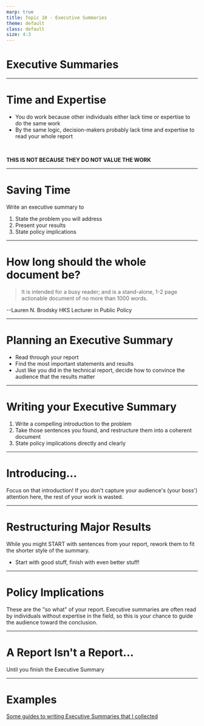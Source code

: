 ```yaml
---
marp: true
title: Topic 10 - Executive Summaries
theme: default
class: default
size: 4:3
---
```


# Executive Summaries

---

# Time and Expertise

- You do work because other individuals either lack time or expertise to do the same work
- By the same logic, decision-makers probably lack time and expertise to read your whole report

<br>

**THIS IS NOT BECAUSE THEY DO NOT VALUE THE WORK**

---

# Saving Time

Write an executive summary to
1. State the problem you will address
2. Present your results
3. State policy implications

---

# How long should the whole document be?

> It is intended for a busy reader; and is a
 stand-alone, 1-2 page actionable document of no more than 1000 words. 

--Lauren N. Brodsky
 HKS Lecturer in Public Policy


---

# Planning an Executive Summary

- Read through your report
- Find the most important statements and results
- Just like you did in the technical report, decide how to convince the audience that the results matter

---

# Writing your Executive Summary


1. Write a compelling introduction to the problem
2. Take those sentences you found, and restructure them into a coherent document
3. State policy implications directly and clearly

---

# Introducing...

Focus on that introduction! If you don't capture your audience's (your boss') attention here, the rest of your work is wasted.

---

# Restructuring Major Results

While you might START with sentences from your report, rework them to fit the shorter style of the summary.

- Start with good stuff, finish with even better stuff!

---

# Policy Implications

These are the "so what" of your report. Executive summaries are often read by individuals without expertise in the field, so this is your chance to guide the audience toward the conclusion.

---

# A Report Isn't a Report...

Until you finish the Executive Summary

---

# Examples

[Some guides to writing Executive Summaries that I collected](https://github.com/dustywhite7/Econ4350/tree/master/Documents)